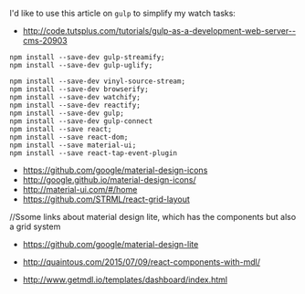
I'd like to use this article on `gulp` to simplify my watch tasks:

* http://code.tutsplus.com/tutorials/gulp-as-a-development-web-server--cms-20903

```
npm install --save-dev gulp-streamify;
npm install --save-dev gulp-uglify;
```

```
npm install --save-dev vinyl-source-stream;
npm install --save-dev browserify;
npm install --save-dev watchify;
npm install --save-dev reactify;
npm install --save-dev gulp;
npm install --save-dev gulp-connect
npm install --save react;
npm install --save react-dom;
npm install --save material-ui;
npm install --save react-tap-event-plugin
```


* https://github.com/google/material-design-icons
* http://google.github.io/material-design-icons/
* http://material-ui.com/#/home
* https://github.com/STRML/react-grid-layout

//Ssome links about material design lite, which has the components but also a grid system

* https://github.com/google/material-design-lite

* http://quaintous.com/2015/07/09/react-components-with-mdl/
* http://www.getmdl.io/templates/dashboard/index.html

